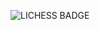 ![LICHESS BADGE](https://img.shields.io/badge/-????%3A%20blitz-gray?style=plastic&logo=lichess&label=elib&labelColor=black&color=gray)
